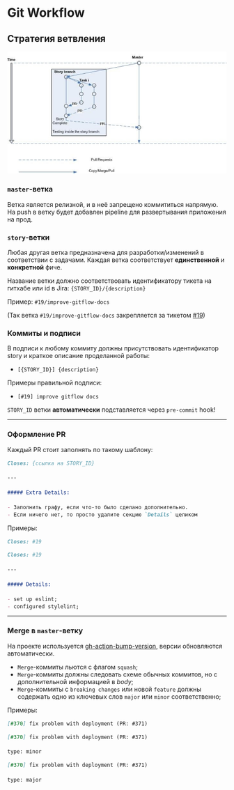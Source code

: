 # Git Workflow

## Стратегия ветвления

![gitflow_strategy](./assets/gitflow_strategy.jpg)

### `master`-ветка

Ветка является релизной, и в неё запрещено коммититься напрямую.
На push в ветку будет добавлен pipeline для развертывания приложения на прод.

### `story`-ветки

Любая другая ветка предназначена для разработки/изменений в соответствии с задачами.
Каждая ветка соответствует **единственной** и **конкретной** фиче.

Название ветки должно соответствовать
идентификатору тикета на гитхабе или id в Jira:
`{STORY_ID}/{description}`

Пример: `#19/improve-gitflow-docs`

(Так ветка `#19/improve-gitflow-docs` закрепляется за тикетом [#19](https://github.com/trofimovama/way-to-middle/issues/19))

### Коммиты и подписи

В подписи к любому коммиту должны присутствовать идентификатор story и
краткое описание проделанной работы:

- `[{STORY_ID}] {description}`

Примеры правильной подписи:

- `[#19] improve gitflow docs`

`STORY_ID` ветки **автоматически** подставляется через `pre-commit` hook!

---

### Оформление PR

Каждый PR стоит заполнять по такому шаблону:

```markdown
Closes: {ссылка на STORY_ID}

---

##### Extra Details:

- Заполнить графу, если что-то было сделано дополнительно.
- Если ничего нет, то просто удалите cекцию `Details` целиком
```

Примеры:

```markdown
Closes: #19
```

```markdown
Closes: #19

---

##### Details:

- set up eslint;
- configured stylelint;
```

---

### Merge в `master`-ветку

На проекте используется [gh-action-bump-version](https://github.com/phips28/gh-action-bump-version), версии обновляются автоматически.

- `Merge`-коммиты льются с флагом `squash`;
- `Merge`-коммиты должны следовать схеме обычных коммитов, но с дополнительной информацией в _body_;
- `Merge`-коммиты c `breaking changes` или новой `feature` должны содержать одно из ключевых слов `major` или `minor` соответственно;

Примеры:

```markdown
[#370] fix problem with deployment (PR: #371)
```

```markdown
[#370] fix problem with deployment (PR: #371)

type: minor
```

```markdown
[#370] fix problem with deployment (PR: #371)

type: major
```
